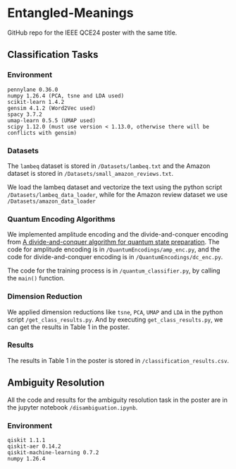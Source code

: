 # Entangled-Meanings
GitHub repo  for the IEEE QCE24 poster with the same title. 

## Classification Tasks

### Environment

```
pennylane 0.36.0
numpy 1.26.4 (PCA, tsne and LDA used)
scikit-learn 1.4.2
gensim 4.1.2 (Word2Vec used)
spacy 3.7.2
umap-learn 0.5.5 (UMAP used)
scipy 1.12.0 (must use version < 1.13.0, otherwise there will be conflicts with gensim)
```

### Datasets
The `lambeq` dataset is stored in `/Datasets/lambeq.txt` and the Amazon dataset is stored in `/Datasets/small_amazon_reviews.txt`. 

We load the lambeq dataset and vectorize the text using the python script `/Datasets/lambeq_data_loader`, while for the Amazon review dataset we use `/Datasets/amazon_data_loader`

### Quantum Encoding Algorithms

We implemented amplitude encoding and the divide-and-conquer encoding from [A divide-and-conquer algorithm for quantum state preparation](https://www.nature.com/articles/s41598-021-85474-1). The code for amplitude encoding is in `/QuantumEncodings/amp_enc.py`, and the code for divide-and-conquer encoding is in `/QuantumEncodings/dc_enc.py`. 


The code for the training process is in `/quantum_classifier.py`, by calling the `main()` function. 

### Dimension Reduction

We applied dimension reductions like `tsne`, `PCA`, `UMAP` and `LDA` in the python script `/get_class_results.py`. And by executing `get_class_results.py`, we can get the results in Table 1 in the poster.


### Results
The results in Table 1 in the poster is stored in `/classification_results.csv`.
 
 
## Ambiguity Resolution 

All the code and results for the ambiguity resolution task in the poster are in the jupyter notebook `/disambiguation.ipynb`. 

### Environment

```
qiskit 1.1.1
qiskit-aer 0.14.2
qiskit-machine-learning 0.7.2
numpy 1.26.4
```

